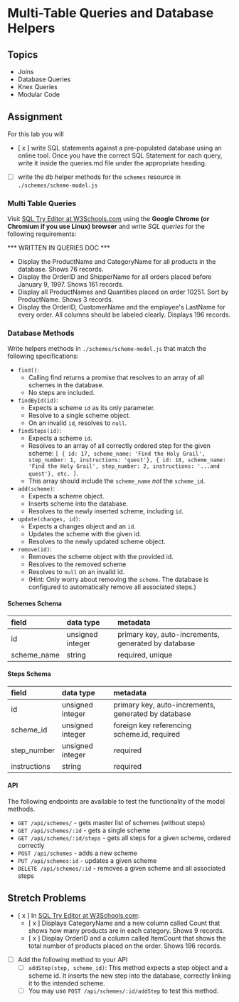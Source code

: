 # Multi-Table Queries and Database Helpers

## Topics

- Joins
- Database Queries
- Knex Queries
- Modular Code

## Assignment

For this lab you will

- [ x ] write SQL statements against a pre-populated database using an online tool. Once you have the correct SQL Statement for each query, write it inside the queries.md file under the appropriate heading.
- [ ] write the db helper methods for the `schemes` resource in `./schemes/scheme-model.js`

### Multi Table Queries

Visit [SQL Try Editor at W3Schools.com](https://www.w3schools.com/Sql/tryit.asp?filename=trysql_select_top) using the **Google Chrome (or Chromium if you use Linux) browser** and write _SQL queries_ for the following requirements:

*** WRITTEN IN QUERIES DOC ***

- Display the ProductName and CategoryName for all products in the database. Shows 76 records.
- Display the OrderID and ShipperName for all orders placed before January 9, 1997. Shows 161 records.
- Display all ProductNames and Quantities placed on order 10251. Sort by ProductName. Shows 3 records.
- Display the OrderID, CustomerName and the employee's LastName for every order. All columns should be labeled clearly. Displays 196 records.

### Database Methods

Write helpers methods in `./schemes/scheme-model.js` that match the following specifications:

- `find()`:
  - Calling find returns a promise that resolves to an array of all schemes in the database.
  - No steps are included.
- `findById(id)`:
  - Expects a scheme `id` as its only parameter.
  - Resolve to a single scheme object.
  - On an invalid `id`, resolves to `null`.
- `findSteps(id)`:
  - Expects a scheme `id`.
  - Resolves to an array of all correctly ordered step for the given scheme: `[ { id: 17, scheme_name: 'Find the Holy Grail', step_number: 1, instructions: 'quest'}, { id: 18, scheme_name: 'Find the Holy Grail', step_number: 2, instructions: '...and quest'}, etc. ]`.
  - This array should include the `scheme_name` _not_ the `scheme_id`.
- `add(scheme)`:
  - Expects a scheme object.
  - Inserts scheme into the database.
  - Resolves to the newly inserted scheme, including `id`.
- `update(changes, id)`:
  - Expects a changes object and an `id`.
  - Updates the scheme with the given id.
  - Resolves to the newly updated scheme object.
- `remove(id)`:
  - Removes the scheme object with the provided id.
  - Resolves to the removed scheme
  - Resolves to `null` on an invalid id.
  - (Hint: Only worry about removing the `scheme`. The database is configured to automatically remove all associated steps.)

#### Schemes Schema

| field       | data type        | metadata                                            |
| :---------- | :--------------- | :-------------------------------------------------- |
| id          | unsigned integer | primary key, auto-increments, generated by database |
| scheme_name | string           | required, unique                                    |

#### Steps Schema

| field        | data type        | metadata                                            |
| :----------- | :--------------- | :-------------------------------------------------- |
| id           | unsigned integer | primary key, auto-increments, generated by database |
| scheme_id    | unsigned integer | foreign key referencing scheme.id, required         |
| step_number  | unsigned integer | required                                            |
| instructions | string           | required                                            |

#### API

The following endpoints are available to test the functionality of the model methods.

- `GET /api/schemes/` - gets master list of schemes (without steps)
- `GET /api/schemes/:id` - gets a single scheme
- `GET /api/schemes/:id/steps` - gets all steps for a given scheme, ordered correctly
- `POST /api/schemes` - adds a new scheme
- `PUT /api/schemes:id` - updates a given scheme
- `DELETE /api/schemes/:id` - removes a given scheme and all associated steps

## Stretch Problems

- [ x ] In [SQL Try Editor at W3Schools.com](https://www.w3schools.com/Sql/tryit.asp?filename=trysql_select_top):
  - [ x ] Displays CategoryName and a new column called Count that shows how many products are in each category. Shows 9 records.
  - [ x ] Display OrderID and a column called ItemCount that shows the total number of products placed on the order. Shows 196 records.
- [ ] Add the following method to your API
  - [ ] `addStep(step, scheme_id)`: This method expects a step object and a scheme id. It inserts the new step into the database, correctly linking it to the intended scheme.
  - [ ] You may use `POST /api/schemes/:id/addStep` to test this method.
